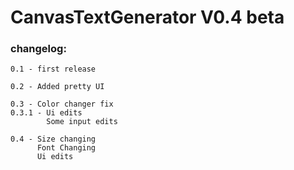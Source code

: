 # CanvasTextGenerator V0.4 beta

### changelog:
```
0.1 - first release

0.2 - Added pretty UI

0.3 - Color changer fix
0.3.1 - Ui edits
        Some input edits

0.4 - Size changing
      Font Changing
      Ui edits
```
